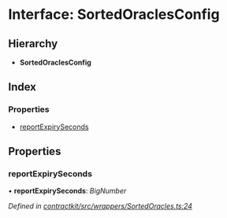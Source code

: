 # Interface: SortedOraclesConfig

## Hierarchy

* **SortedOraclesConfig**

## Index

### Properties

* [reportExpirySeconds](_wrappers_sortedoracles_.sortedoraclesconfig.md#reportexpiryseconds)

## Properties

###  reportExpirySeconds

• **reportExpirySeconds**: *BigNumber*

*Defined in [contractkit/src/wrappers/SortedOracles.ts:24](https://github.com/medhak1/celo-monorepo/blob/master/packages/sdk/contractkit/src/wrappers/SortedOracles.ts#L24)*
